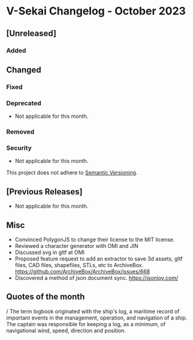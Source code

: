 # V-Sekai Changelog - October 2023

## [Unreleased]

### Added

## Changed

### Fixed

### Deprecated

- Not applicable for this month.

### Removed

### Security

- Not applicable for this month.

This project does not adhere to [Semantic Versioning](https://semver.org/spec/v2.0.0.html).

## [Previous Releases]

- Not applicable for this month.

## Misc

- Convinced PolygonJS to change their license to the MIT license.
- Reviewed a character generator with OMI and JIN
- Discussed svg in gltf at OMI
- Proposed feature request to add an extractor to save 3d assets, gltf files, CAD files, shapefiles, STLs, etc to ArchiveBox. https://github.com/ArchiveBox/ArchiveBox/issues/668
- Discovered a method of json document sync. https://jsonjoy.com/

## Quotes of the month

/<Wikipedia> The term logbook originated with the ship's log, a maritime record of important events in the management, operation, and navigation of a ship. The captain was responsible for keeping a log, as a minimum, of navigational wind, speed, direction and position. 